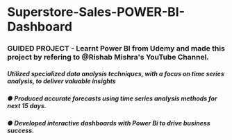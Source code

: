 # Superstore-Sales-POWER-BI-Dashboard 
### GUIDED PROJECT - Learnt Power BI from Udemy and made this project by refering to @Rishab Mishra's YouTube Channel. 
##### Utilized specialized data analysis techniques, with a focus on time series analysis, to deliver valuable insights
##### ● Produced accurate forecasts using time series analysis methods for next 15 days.
##### ● Developed interactive dashboards with Power Bi to drive business success.
